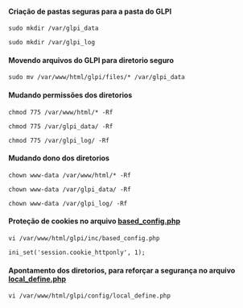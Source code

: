 #### Criação de pastas seguras para a pasta do GLPI
```
sudo mkdir /var/glpi_data
```
```
sudo mkdir /var/glpi_log
```
#### Movendo arquivos do GLPI para diretorio seguro
```
sudo mv /var/www/html/glpi/files/* /var/glpi_data
```
#### Mudando permissões dos diretorios
```
chmod 775 /var/www/html/* -Rf
```
```
chmod 775 /var/glpi_data/ -Rf
```
```
chmod 775 /var/glpi_log/ -Rf
```
#### Mudando dono dos diretorios
```
chown www-data /var/www/html/* -Rf
```
```
chown www-data /var/glpi_data/ -Rf
```
```
chown www-data /var/glpi_log/ -Rf
```
#### Proteção de cookies no arquivo [based_config.php](https://github.com/idealista07/homelab/blob/main/SRV-L-GLPI/archive/based_config.php)
```
vi /var/www/html/glpi/inc/based_config.php
```
```
ini_set('session.cookie_httponly', 1);
```
#### Apontamento dos diretorios, para reforçar a segurança no arquivo [local_define.php](https://github.com/idealista07/homelab/blob/main/SRV-L-GLPI/archive/local_define.php)
```
vi /var/www/html/glpi/config/local_define.php
```
